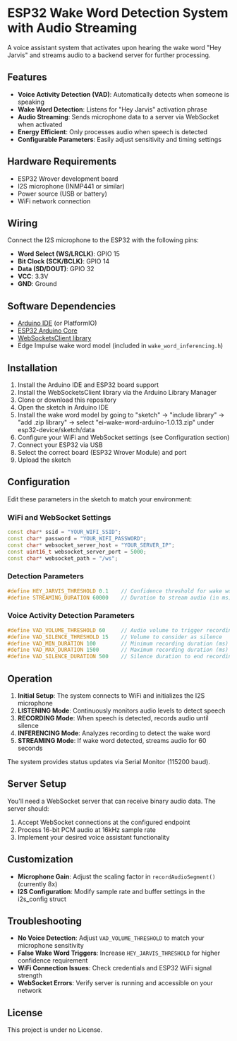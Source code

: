# ESP32 Wake Word Detection System with Audio Streaming

A voice assistant system that activates upon hearing the wake word "Hey Jarvis" and streams audio to a backend server for further processing.

## Features

- **Voice Activity Detection (VAD)**: Automatically detects when someone is speaking
- **Wake Word Detection**: Listens for "Hey Jarvis" activation phrase
- **Audio Streaming**: Sends microphone data to a server via WebSocket when activated
- **Energy Efficient**: Only processes audio when speech is detected
- **Configurable Parameters**: Easily adjust sensitivity and timing settings

## Hardware Requirements

- ESP32 Wrover development board
- I2S microphone (INMP441 or similar)
- Power source (USB or battery)
- WiFi network connection

## Wiring

Connect the I2S microphone to the ESP32 with the following pins:

- **Word Select (WS/LRCLK)**: GPIO 15
- **Bit Clock (SCK/BCLK)**: GPIO 14
- **Data (SD/DOUT)**: GPIO 32
- **VCC**: 3.3V
- **GND**: Ground

## Software Dependencies

- [Arduino IDE](https://www.arduino.cc/en/software) (or PlatformIO)
- [ESP32 Arduino Core](https://github.com/espressif/arduino-esp32)
- [WebSocketsClient library](https://github.com/Links2004/arduinoWebSockets)
- Edge Impulse wake word model (included in `wake_word_inferencing.h`)

## Installation

1. Install the Arduino IDE and ESP32 board support
2. Install the WebSocketsClient library via the Arduino Library Manager
3. Clone or download this repository
4. Open the sketch in Arduino IDE
5. Install the wake word model by going to "sketch" -> "include library" -> "add .zip library" -> select "ei-wake-word-arduino-1.0.13.zip" under esp32-device/sketch/data
6. Configure your WiFi and WebSocket settings (see Configuration section)
7. Connect your ESP32 via USB
8. Select the correct board (ESP32 Wrover Module) and port
9. Upload the sketch

## Configuration

Edit these parameters in the sketch to match your environment:

### WiFi and WebSocket Settings

```cpp
const char* ssid = "YOUR_WIFI_SSID";
const char* password = "YOUR_WIFI_PASSWORD";
const char* websocket_server_host = "YOUR_SERVER_IP";
const uint16_t websocket_server_port = 5000;
const char* websocket_path = "/ws";
```

### Detection Parameters

```cpp
#define HEY_JARVIS_THRESHOLD 0.1    // Confidence threshold for wake word
#define STREAMING_DURATION 60000    // Duration to stream audio (in ms)
```

### Voice Activity Detection Parameters

```cpp
#define VAD_VOLUME_THRESHOLD 60     // Audio volume to trigger recording
#define VAD_SILENCE_THRESHOLD 15    // Volume to consider as silence
#define VAD_MIN_DURATION 100        // Minimum recording duration (ms)
#define VAD_MAX_DURATION 1500       // Maximum recording duration (ms)
#define VAD_SILENCE_DURATION 500    // Silence duration to end recording (ms)
```

## Operation

1. **Initial Setup**: The system connects to WiFi and initializes the I2S microphone
2. **LISTENING Mode**: Continuously monitors audio levels to detect speech
3. **RECORDING Mode**: When speech is detected, records audio until silence
4. **INFERENCING Mode**: Analyzes recording to detect the wake word
5. **STREAMING Mode**: If wake word detected, streams audio for 60 seconds

The system provides status updates via Serial Monitor (115200 baud).

## Server Setup

You'll need a WebSocket server that can receive binary audio data. The server should:

1. Accept WebSocket connections at the configured endpoint
2. Process 16-bit PCM audio at 16kHz sample rate
3. Implement your desired voice assistant functionality

## Customization

- **Microphone Gain**: Adjust the scaling factor in `recordAudioSegment()` (currently 8x)
- **I2S Configuration**: Modify sample rate and buffer settings in the i2s_config struct

## Troubleshooting

- **No Voice Detection**: Adjust `VAD_VOLUME_THRESHOLD` to match your microphone sensitivity
- **False Wake Word Triggers**: Increase `HEY_JARVIS_THRESHOLD` for higher confidence requirement
- **WiFi Connection Issues**: Check credentials and ESP32 WiFi signal strength
- **WebSocket Errors**: Verify server is running and accessible on your network

## License

This project is under no License.

